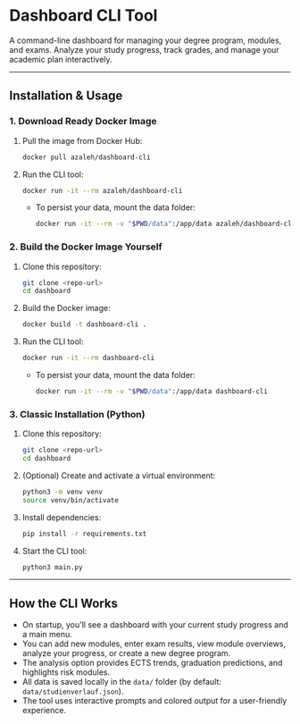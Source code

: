 # Dashboard CLI Tool

A command-line dashboard for managing your degree program, modules, and exams. Analyze your study progress, track grades, and manage your academic plan interactively.

---

## Installation & Usage

### 1. Download Ready Docker Image

1. Pull the image from Docker Hub:
   ```sh
   docker pull azaleh/dashboard-cli
   ```
2. Run the CLI tool:
   ```sh
   docker run -it --rm azaleh/dashboard-cli
   ```
   - To persist your data, mount the data folder:
     ```sh
     docker run -it --rm -v "$PWD/data":/app/data azaleh/dashboard-cli
     ```

### 2. Build the Docker Image Yourself

1. Clone this repository:
   ```sh
   git clone <repo-url>
   cd dashboard
   ```
2. Build the Docker image:
   ```sh
   docker build -t dashboard-cli .
   ```
3. Run the CLI tool:
   ```sh
   docker run -it --rm dashboard-cli
   ```
   - To persist your data, mount the data folder:
     ```sh
     docker run -it --rm -v "$PWD/data":/app/data dashboard-cli
     ```

### 3. Classic Installation (Python)

1. Clone this repository:
   ```sh
   git clone <repo-url>
   cd dashboard
   ```
2. (Optional) Create and activate a virtual environment:
   ```sh
   python3 -m venv venv
   source venv/bin/activate
   ```
3. Install dependencies:
   ```sh
   pip install -r requirements.txt
   ```
4. Start the CLI tool:
   ```sh
   python3 main.py
   ```

---

## How the CLI Works

- On startup, you'll see a dashboard with your current study progress and a main menu.
- You can add new modules, enter exam results, view module overviews, analyze your progress, or create a new degree program.
- The analysis option provides ECTS trends, graduation predictions, and highlights risk modules.
- All data is saved locally in the `data/` folder (by default: `data/studienverlauf.json`).
- The tool uses interactive prompts and colored output for a user-friendly experience.
